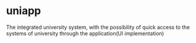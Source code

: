 # uniapp

The integrated university system, with the possibility of quick access to the systems of university through the application(UI implementation)
